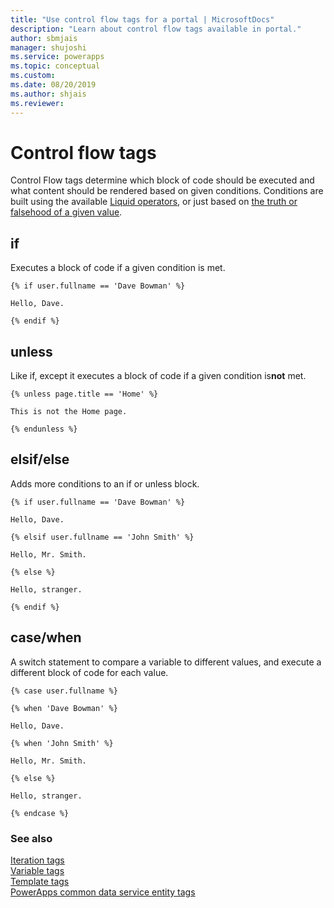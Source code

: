 ```yaml
---
title: "Use control flow tags for a portal | MicrosoftDocs"
description: "Learn about control flow tags available in portal."
author: sbmjais
manager: shujoshi
ms.service: powerapps
ms.topic: conceptual
ms.custom: 
ms.date: 08/20/2019
ms.author: shjais
ms.reviewer:
---
```


# Control flow tags

Control Flow tags determine which block of code should be executed and what content should be rendered based on given conditions. Conditions are built using the available [Liquid operators](liquid-operators.md), or just based on [the truth or falsehood of a given value](liquid-conditional-operators.md).  

## if

Executes a block of code if a given condition is met.

```
{% if user.fullname == 'Dave Bowman' %}

Hello, Dave.

{% endif %}
```

## unless

Like if, except it executes a block of code if a given condition is**not** met.

```
{% unless page.title == 'Home' %}

This is not the Home page.

{% endunless %}
```

## elsif/else

Adds more conditions to an if or unless block.

```
{% if user.fullname == 'Dave Bowman' %}

Hello, Dave.

{% elsif user.fullname == 'John Smith' %}

Hello, Mr. Smith.

{% else %}

Hello, stranger.

{% endif %}
```

## case/when

A switch statement to compare a variable to different values, and execute a different block of code for each value.

```
{% case user.fullname %}

{% when 'Dave Bowman' %}

Hello, Dave.

{% when 'John Smith' %}

Hello, Mr. Smith.

{% else %}

Hello, stranger.

{% endcase %}
```

### See also

[Iteration tags](iteration-tags.md)<br>
[Variable tags](variable-tags.md)<br>
[Template tags](template-tags.md)<br>
[PowerApps common data service entity tags](dynamics-entity-tags.md)
